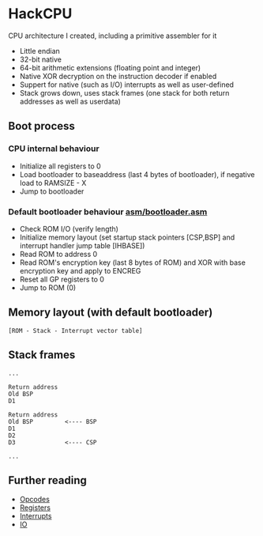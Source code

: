 # HackCPU
CPU architecture I created, including a primitive assembler for it
- Little endian
- 32-bit native
- 64-bit arithmetic extensions (floating point and integer)
- Native XOR decryption on the instruction decoder if enabled
- Suppert for native (such as I/O) interrupts as well as user-defined
- Stack grows down, uses stack frames (one stack for both return addresses as well as userdata)

## Boot process
### CPU internal behaviour
- Initialize all registers to 0
- Load bootloader to baseaddress (last 4 bytes of bootloader), if negative load to RAMSIZE - X
- Jump to bootloader
### Default bootloader behaviour [asm/bootloader.asm](asm/bootloader.asm)
- Check ROM I/O (verify length)
- Initialize memory layout (set startup stack pointers [CSP,BSP] and interrupt handler jump table [IHBASE])
- Read ROM to address 0
- Read ROM's encryption key (last 8 bytes of ROM) and XOR with base encryption key and apply to ENCREG
- Reset all GP registers to 0
- Jump to ROM (0)

## Memory layout (with default bootloader)
`[ROM - Stack - Interrupt vector table]`

## Stack frames
```
...

Return address
Old BSP
D1

Return address
Old BSP         <---- BSP
D1
D2
D3              <---- CSP

...
```

## Further reading
- [Opcodes](docs/Opcodes.md)
- [Registers](docs/Registers.md)
- [Interrupts](docs/Interrupts.md)
- [IO](docs/IO.md)
